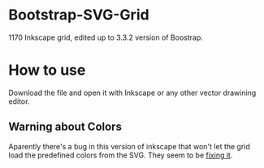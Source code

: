 # Bootstrap-SVG-Grid
1170 Inkscape grid, edited up to 3.3.2 version of Boostrap.

# How to use
Download the file and open it with Inkscape or any other vector drawining editor.

## Warning about Colors
Aparently there's a bug in this version of inkscape that won't let the grid load the predefined colors from the SVG.
They seem to be [fixing it](https://bugs.launchpad.net/inkscape/+bug/1374870).
